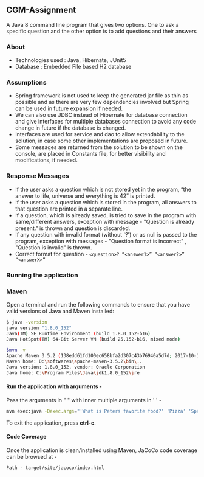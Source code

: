 ## CGM-Assignment
A Java 8 command line program that gives two options. One to ask a specific question and the other option is to add questions and their answers

### About
- Technologies used : Java, Hibernate, JUnit5
- Database : Embedded File based H2 database

### Assumptions
- Spring framework is not used to keep the generated jar file as thin as possible and as there are very few dependencies involved but Spring can be used in future expansion if needed.
- We can also use JDBC instead of Hibernate for database connection and give interfaces for multiple databases connection to avoid any code change in future if the database is changed.
- Interfaces are used for service and dao to allow extendability to the solution, in case some other implementations are proposed in future.
- Some messages are returned from the solution to be shown on the console, are placed in Constants file, for better visibility and modifications, if needed.

### Response Messages
- If the user asks a question which is not stored yet in the program, “the answer to life, universe and everything is 42” is printed.
- If the user asks a question which is  stored in the program, all answers to that question are printed in a separate line.
- If a question, which is already saved, is tried to save in the program with same/different answers, exception with message - "Question is already present." is thrown and question is discarded.
- If any question with invalid format (without '?') or as null is passed to the program, exception with messages - "Question format is incorrect" , "Question is invalid" is thrown.
- Correct format for question - 
    `<question>? “<answer1>” “<answer2>” “<answerX>”`

### Running the application

### Maven

Open a terminal and run the following commands to ensure that you have valid versions of Java and Maven installed:

```bash
$ java -version
java version "1.8.0_152"
Java(TM) SE Runtime Environment (build 1.8.0_152-b16)
Java HotSpot(TM) 64-Bit Server VM (build 25.152-b16, mixed mode)
```

```bash
$mvn -v
Apache Maven 3.5.2 (138edd61fd100ec658bfa2d307c43b76940a5d7d; 2017-10-18T13:28:13+05:30)
Maven home: D:\softwares\apache-maven-3.5.2\bin\..
Java version: 1.8.0_152, vendor: Oracle Corporation
Java home: C:\Program Files\Java\jdk1.8.0_152\jre
```
 
#### Run the application with arguments - 
Pass the arguments in " " with inner multiple arguments in ' ' - 

```bash
mvn exec:java -Dexec.args="'What is Peters favorite food?' 'Pizza' 'Spaghetti' 'Ice cream'"
``` 
To exit the application, press **ctrl-c**.

#### Code Coverage
Once the application is clean/installed using Maven, JaCoCo code coverage can be browsed at -
 
`Path - target/site/jacoco/index.html`
